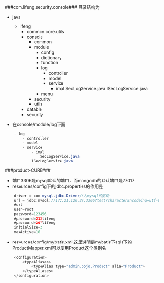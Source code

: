 ###com.lifeng.security.console###
目录结构为

- java
	- lifeng
		- common.core.utils
		- console
			- common
			- module
				- config
				- dictionary
				- function
				- log
					- controller
					- model
					- service
						- impl
							SecLogService.java
						ISecLogService.java
				- menu
			- security
			- utils
		- datable
		- security

- 在console/module/log下面
```java
	- log
		- controller
		- model
		- service
			- impl
				SecLogService.java
			ISecLogService.java
```

###product-CURE###
- 端口3306是mysql默认的端口，而mongodb的默认端口是27017
- resources/config下的jdbc.properties的作用是
```java
	driver = com.mysql.jdbc.Driver//为mysql的驱动
	url = jdbc:mysql://172.21.120.29.3306?test?characterEncodeing=utf-8
	#url
	user=root
	password=123456
	#password=212lifeng
	#password=207lifeng
	initialSize=2
	maxActive=10
```
- resources/config/mybatis.xml,这里说明是mybatis下sqls下的ProductMapper.xml可以使用Product这个类别名
```java
	<configuration>
		<typeAliases>
			<typeAlias type="admin.pojo.Product" alia="Product">
		</typeAliases>
	</configuration>
```